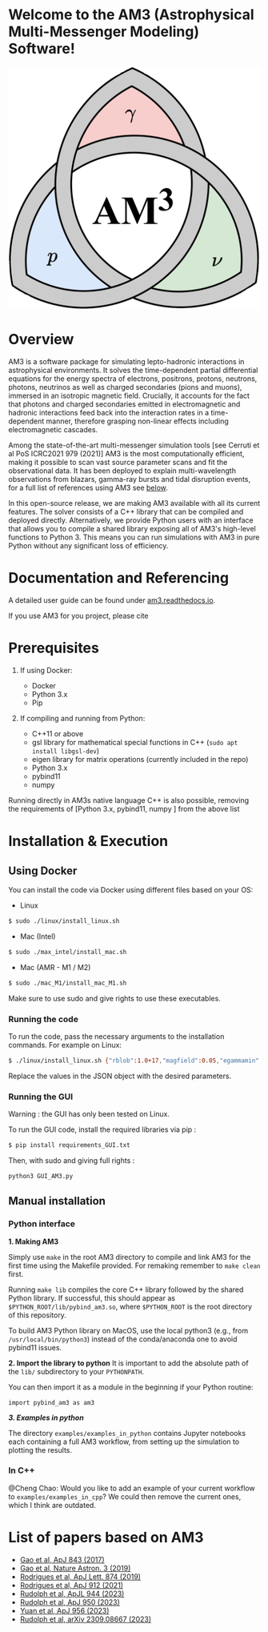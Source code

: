 # Welcome to the AM3 (Astrophysical Multi-Messenger Modeling) Software!

<p align="center">
  <img src="docs/media/logo.png" />
</p>



# Overview

AM3 is a software package for simulating lepto-hadronic interactions in astrophysical environments.
It solves the time-dependent partial differential equations for the energy spectra of electrons, positrons, protons, neutrons, photons, neutrinos as well as charged secondaries (pions and muons), immersed in an isotropic magnetic field. Crucially, it accounts for the fact that photons and charged secondaries emitted in electromagnetic and hadronic interactions feed back into the interaction rates in a time-dependent manner, therefore grasping non-linear effects including electromagnetic cascades. 

Among the state-of-the-art multi-messenger simulation tools [see Cerruti et al PoS ICRC2021 979 (2021)] AM3 is the most computationally efficient, making it possible to scan vast source parameter scans and fit the observational data. It has been deployed to explain multi-wavelength observations from blazars, gamma-ray bursts and tidal disruption events, for a full list of references using AM3 see [below](#list-of-papers-based-on-am3).



In this open-source release, we are making AM3 available with all its current features. The solver consists of a C++ library that can be compiled and deployed directly. Alternatively, we provide Python users with an interface that allows you to compile a shared library exposing all of AM3's high-level functions to Python 3. This means you can run simulations with AM3 in pure Python without any significant loss of efficiency.

# Documentation and Referencing 

A detailed user guide can be found under [am3.readthedocs.io](https://am3.readthedocs.io). 

If you use AM3 for you project, please cite 

# Prerequisites

1. If using Docker:
    - Docker
    - Python 3.x
    - Pip

2. If compiling and running from Python: 
    - C++11 or above
    - gsl library for mathematical special functions in C++ (`sudo apt install libgsl-dev`)
    - eigen library for matrix operations (currently included in the repo)
    - Python 3.x
    - pybind11
    - numpy

Running directly in AM3s native language C++ is also possible, removing the requirements of \[Python 3.x, pybind11, numpy \] from the above list



# Installation \& Execution

## Using Docker

You can install the code via Docker using different files based on your OS:

* Linux

```bash
$ sudo ./linux/install_linux.sh
```

* Mac (Intel)

```bash
$ sudo ./max_intel/install_mac.sh
```

* Mac (AMR - M1 / M2)

```bash
$ sudo ./mac_M1/install_mac_M1.sh
```

Make sure to use sudo and give rights to use these executables.


### Running the code

To run the code, pass the necessary arguments to the installation commands. For example on Linux:

```bash
$ ./linux/install_linux.sh {"rblob":1.0+17,"magfield":0.05,"egammamin":1e+2,"egammabrk":1e+5,"egammamax":1e+5,"eindex":2.0"eindex_brk":3.0,"elum":1e+42,"lorentz":25,"z":0.01}
```

Replace the values in the JSON object with the desired parameters.

### Running the GUI

Warning : the GUI has only been tested on Linux. 

To run the GUI code, install the required libraries via pip :

```bash
$ pip install requirements_GUI.txt
```

Then, with sudo and giving full rights :

```bash
python3 GUI_AM3.py
```

## Manual installation

### Python interface 

**1. Making AM3** 

Simply use `make` in the root AM3 directory to compile and link AM3 for the first time using the Makefile provided. For remaking remember to `make clean` first. 

Running `make lib` compiles the core C++ library followed by the shared Python library. 
If successful, this should appear as `$PYTHON_ROOT/lib/pybind_am3.so`, where `$PYTHON_ROOT` is the root directory of this repository.

To build AM3 Python library on MacOS, use the local python3 (e.g., from `/usr/local/bin/python3`) instead of the conda/anaconda one to avoid pybind11 issues.

**2. Import the library to python**
It is important to add the absolute path of the `lib/` subdirectory to your `PYTHONPATH`.

You can then import it as a module in the beginning if your Python routine:

```
import pybind_am3 as am3
```

***3. Examples in python*** 

The directory `examples/examples_in_python` contains Jupyter notebooks each containing a full AM3 workflow, from setting up the simulation to plotting the results.


### In C++

@Cheng Chao: Would you like to add an example of your current workflow to `examples/examples_in_cpp`? We could then remove the current ones, which I think are outdated.


# List of papers based on AM3
 - [Gao et al, ApJ 843 (2017)](https://doi.org/10.3847/1538-4357/aa7754)
 - [Gao et al, Nature Astron. 3 (2019)](https://doi.org/10.1038/s41550-018-0610-1)
 - [Rodrigues et al, ApJ Lett. 874 (2019)](https://doi.org/10.3847/2041-8213/ab1267)
 - [Rodrigues et al, ApJ 912 (2021)](https://doi.org/10.3847/1538-4357/abe87b)
 - [Rudolph et al, ApJL 944 (2023)](https://doi.org/10.3847/2041-8213/acb6d7)
 - [Rudolph et al, ApJ 950 (2023)](https://doi.org/10.3847/1538-4357/acc861)
 - [Yuan et al, ApJ 956 (2023)](https://doi.org/10.3847/1538-4357/acf615)
 - [Rudolph et al, arXiv 2309.08667 (2023)](https://arxiv.org/abs/2309.08667)